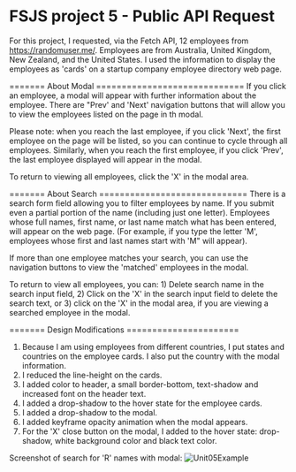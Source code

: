 # FSJS project 5 - Public API Request

For this project, I requested, via the Fetch API, 12 employees from https://randomuser.me/. Employees are from Australia, United Kingdom, New Zealand, and the United States.  I used the information to display the employees as 'cards' on a startup company employee directory web page.

======= About Modal =============================
If you click an employee, a modal will appear with further information about the employee.  There are "Prev' and 'Next' navigation buttons that will allow you to view the employees listed on the page in th modal.  

Please note: when you reach the last employee, if you click 'Next', the first employee on the page will be listed, so you can continue to cycle through all employees.  Similarly, when you reach the first employee, if you click 'Prev', the last employee displayed will appear in the modal.

To return to viewing all employees, click the 'X' in the modal area.

======= About Search =============================
There is a search form field allowing you to filter employees by name.  If you submit even a partial portion of the name (including just one letter).  Employees whose full names, first name, or last name match what has been entered, will appear on the web page.  (For example, if you type the letter 'M', employees whose first and last names start with 'M" will appear).

If more than one employee matches your search, you can use the navigation buttons to view the 'matched' employees in the modal.

To return to view all employees, you can: 1) Delete search name in the search input field, 2) Click on the 'X' in the search input field to delete the search text, or 3) click on the 'X' in the modal area, if you are viewing a searched employee in the modal.

======= Design Modifications ======================
1) Because I am using employees from different countries, I put states and countries on the employee cards.  I also put the country with the modal information.
2) I reduced the line-height on the cards.
3) I added color to header, a small border-bottom, text-shadow and increased font on the header text.
4) I added a drop-shadow to the hover state for the employee cards.
5) I added a drop-shadow to the modal.
6) I added keyframe opacity animation when the modal appears.
7) For the 'X' close button on the modal, I added to the hover state: drop-shadow, white background color and black text color.

Screenshot of search for 'R' names with modal:
![Unit05Example](https://user-images.githubusercontent.com/42808209/55358772-2727da80-549e-11e9-9e33-ee4e028dcabe.jpg)
